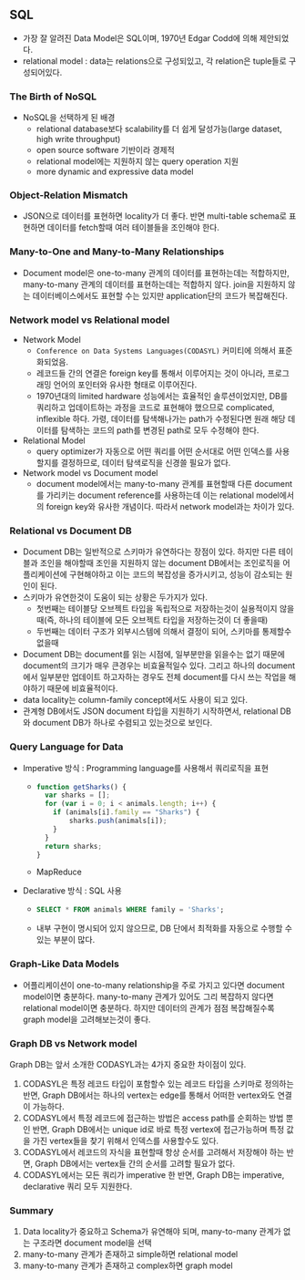 ## SQL

- 가장 잘 알려진 Data Model은 SQL이며, 1970년 Edgar Codd에 의해 제안되었다. 
- relational model : data는 relations으로 구성되있고, 각 relation은 tuple들로 구성되어있다.



### The Birth of NoSQL

- NoSQL을 선택하게 된 배경
  - relational database보다 scalability를 더 쉽게 달성가능(large dataset, high write throughput)
  - open source software 기반이라 경제적
  - relational model에는 지원하지 않는 query operation 지원
  - more dynamic and expressive data model



### Object-Relation Mismatch

- JSON으로 데이터를 표현하면 locality가 더 좋다. 반면 multi-table schema로 표현하면 데이터를 fetch할때 여러 테이블들을 조인해야 한다.



### Many-to-One and Many-to-Many Relationships

- Document model은 one-to-many 관계의 데이터를 표현하는데는 적합하지만, many-to-many 관계의 데이터를 표현하는데는 적합하지 않다. join을 지원하지 않는 데이터베이스에서도 표현할 수는 있지만 application단의 코드가 복잡해진다.



### Network model vs Relational model

- Network Model
  - `Conference on Data Systems Languages(CODASYL)` 커미티에 의해서 표준화되었음.
  - 레코드들 간의 연결은 foreign key를 통해서 이루어지는 것이 아니라, 프로그래밍 언어의 포인터와 유사한 형태로 이루어진다.
  - 1970년대의 limited hardware 성능에서는 효율적인 솔루션이었지만, DB를 쿼리하고 업데이트하는 과정을 코드로 표현해야 했으므로 complicated, inflexible 하다. 가령, 데이터를 탐색해나가는 path가 수정된다면 원래 해당 데이터를 탐색하는 코드의 path를 변경된 path로 모두 수정해야 한다.
- Relational Model
  - query optimizer가 자동으로 어떤 쿼리를 어떤 순서대로 어떤 인덱스를 사용할지를 결정하므로, 데이터 탐색로직을 신경쓸 필요가 없다.
- Network model vs Document model
  - document model에서는 many-to-many 관계를 표현할때 다른 document를 가리키는 document reference를 사용하는데 이는 relational model에서의 foreign key와 유사한 개념이다. 따라서 network model과는 차이가 있다.



### Relational vs Document DB

- Document DB는 일반적으로 스키마가 유연하다는 장점이 있다. 하지만 다른 테이블과 조인을 해야할때 조인을 지원하지 않는 document DB에서는 조인로직을 어플리케이션에 구현해야하고 이는 코드의 복잡성을 증가시키고, 성능이 감소되는 원인이 된다.
- 스키마가 유연한것이 도움이 되는 상황은 두가지가 있다.
  - 첫번째는 테이블당 오브젝트 타입을 독립적으로 저장하는것이 실용적이지 않을때(즉, 하나의 테이블에 모든 오브젝트 타입을 저장하는것이 더 좋을때) 
  - 두번째는 데이터 구조가 외부시스템에 의해서 결정이 되어, 스키마를 통제할수 없을때
- Document DB는 document를 읽는 시점에, 일부분만을 읽을수는 없기 때문에 document의 크기가 매우 큰경우는 비효율적일수 있다. 그리고 하나의 document에서 일부분만 업데이트 하고자하는 경우도 전체 document를 다시 쓰는 작업을 해야하기 때문에 비효율적이다.
- data locality는 column-family concept에서도 사용이 되고 있다.
- 관계형 DB에서도 JSON document 타입을 지원하기 시작하면서, relational DB와 document DB가 하나로 수렴되고 있는것으로 보인다.



### Query Language for Data

- Imperative 방식 : Programming language를 사용해서 쿼리로직을 표현

  - ```javascript
    function getSharks() {
      var sharks = [];
      for (var i = 0; i < animals.length; i++) {
        if (animals[i].family == "Sharks") {
    	    sharks.push(animals[i]);      
        }
      }
      return sharks;
    }
    ```

  - MapReduce

- Declarative 방식 : SQL 사용

  - ```sql
    SELECT * FROM animals WHERE family = 'Sharks';
    ```

  - 내부 구현이 명시되어 있지 않으므로, DB 단에서 최적화를 자동으로 수행할 수 있는 부분이 많다.

  

### Graph-Like Data Models

- 어플리케이션이 one-to-many relationship을 주로 가지고 있다면 document model이면 충분하다. many-to-many 관계가 있어도 그리 복잡하지 않다면 relational model이면 충분하다. 하지만 데이터의 관계가 점점 복잡해질수록 graph model을 고려해보는것이 좋다.



### Graph DB vs Network model

Graph DB는 앞서 소개한 CODASYL과는 4가지 중요한 차이점이 있다.

1. CODASYL은 특정 레코드 타입이 포함할수 있는 레코드 타입을 스키마로 정의하는 반면, Graph DB에서는 하나의 vertex는 edge를 통해서 어떠한 vertex와도 연결이 가능하다.
2. CODASYL에서 특정 레코드에 접근하는 방법은 access path를 순회하는 방법 뿐인 반면, Graph DB에서는 unique id로 바로 특정 vertex에 접근가능하며 특정 값을 가진 vertex들을 찾기 위해서 인덱스를 사용할수도 있다.
3. CODASYL에서 레코드의 자식을 표현할때 항상 순서를 고려해서 저장해야 하는 반면, Graph DB에서는 vertex들 간의 순서를 고려할 필요가 없다.
4. CODASYL에서는 모든 쿼리가 imperative 한 반면, Graph DB는 imperative, declarative 쿼리 모두 지원한다.



### Summary

1. Data locality가 중요하고 Schema가 유연해야 되며, many-to-many 관계가 없는 구조라면 document model을 선택
2. many-to-many 관계가 존재하고 simple하면 relational model
3. many-to-many 관계가 존재하고 complex하면 graph model
